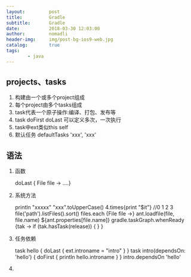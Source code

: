 ```yaml
---
layout:         post
title:          Gradle
subtitle:       Gradle
date:           2018-03-30 12:03:00
author:         nomadli
header-img:     img/post-bg-ios9-web.jpg
catalog:        true
tags:
        - java
---
```


## projects、tasks
1.  构建由一个或多个project组成
2.  每个project由多个tasks组成
3.  task代表一个原子操作:编译、打包、发布等
4.  task doFirst doLast 可以定义多次，一次执行
5.  task中ext类似this self 
6.  默认任务 defaultTasks 'xxx', 'xxx' 


## 语法
001. 函数
 
        doLast { File file -> ....}
        
002. 系统方法

        println "xxxxx"
        "xxx".toUpperCase()
        4.times{print "$it"} //0 1 2 3
        file('path').listFiles().sort()
        files.each {File file ->}
        ant.loadfile(file, file.name)
        ${ant.properties[file.name]}
        gradle.taskGraph.whenReady {tak ->
            if (tak.hasTask(release)) {
            }
        }
        
003. 任务依赖
        
        task hello {
            doLast {
                ext.introname = "intro"
            }
        }
        task intro(dependsOn: 'hello') {
            doFirst {
                println hello.introname
            }
        }
        intro.dependsOn 'hello'
        
4. 














